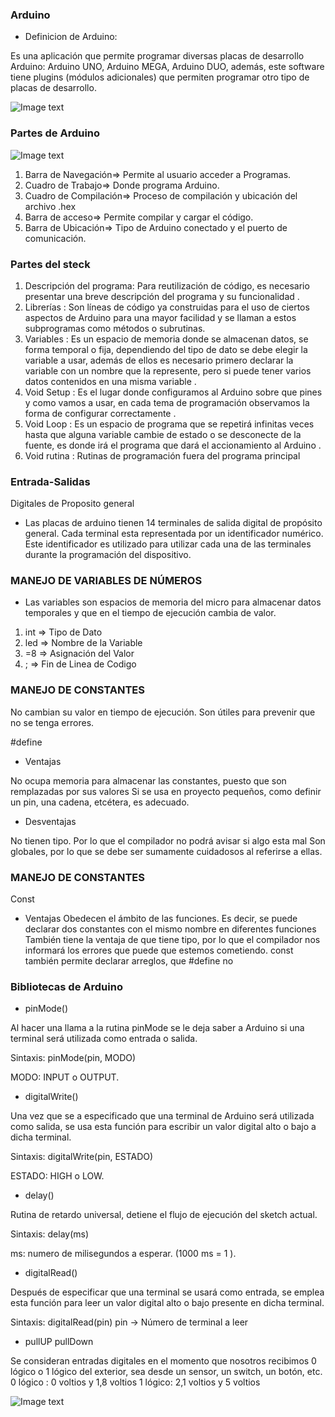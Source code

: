 ### Arduino

- Definicion de Arduino:

Es una aplicación  que permite programar diversas placas de desarrollo Arduino: Arduino UNO, Arduino MEGA, Arduino DUO, además, este software tiene plugins (módulos adicionales) que permiten programar otro tipo de placas de desarrollo. 

![Image text](https://www.ticarte.com/sites/su/styles/large/public/users/380/teaser/arduino-logosvg.png?itok=OemPVURn)

### Partes de Arduino 

![Image text](https://aprendiendoarduino.files.wordpress.com/2015/03/instalacion6.png?w=625&h=526)

1.	Barra de Navegación=> Permite al usuario acceder a Programas.
2.	Cuadro de Trabajo=>	Donde programa Arduino.
3.	Cuadro de Compilación=>	Proceso de compilación y ubicación del archivo .hex
4.	Barra de acceso=>	Permite compilar y cargar el código.
5.	Barra de Ubicación=>	Tipo de Arduino conectado y el puerto de comunicación.


### Partes del steck 

1.	Descripción del programa: Para reutilización de código, es necesario presentar una breve descripción del programa y su funcionalidad . 
2.	 Librerías : Son líneas de código ya construidas para el uso de ciertos aspectos de Arduino para una mayor facilidad y se llaman a estos subprogramas como métodos o subrutinas.
3.	Variables : Es un espacio de memoria donde se almacenan datos, se forma temporal o fija, dependiendo del tipo de dato se debe elegir la variable a usar, además de ellos es necesario primero declarar la variable con un nombre que la represente, pero si puede tener varios datos contenidos en una misma variable . 
4.	 Void Setup : Es el lugar donde configuramos al Arduino sobre que pines y como vamos a usar, en cada tema de programación observamos la forma de configurar correctamente .
5.	 Void Loop : Es un espacio de programa que se repetirá infinitas veces hasta que alguna variable cambie de estado o se desconecte de la fuente, es donde irá el programa que dará el accionamiento al Arduino . 
6.	 Void rutina : Rutinas de programación fuera del programa principal


### Entrada-Salidas 
Digitales de Proposito general

* Las placas de arduino tienen 14
terminales de salida digital de
propósito general. Cada terminal
esta representada por un
identificador numérico.
Este identificador es utilizado para
utilizar cada una de las terminales
durante la programación del
dispositivo.


### MANEJO DE VARIABLES DE NÚMEROS 
 
 * Las variables son espacios de memoria del micro
para almacenar datos temporales y que en el
tiempo de ejecución cambia de valor.

1. int           => Tipo de Dato 
2. led           => Nombre de la Variable 
3. =8            => Asignación del Valor 
4. ;             => Fin de Linea de Codigo


### MANEJO DE CONSTANTES

No cambian su valor en tiempo de ejecución. Son
útiles para prevenir que no se tenga errores.

#define

* Ventajas

No ocupa memoria para almacenar las constantes,
puesto que son remplazadas por sus valores
Si se usa en proyecto pequeños, como definir un
pin, una cadena, etcétera, es adecuado.

* Desventajas

No tienen tipo. Por lo que el compilador no podrá
avisar si algo esta mal
Son globales, por lo que se debe ser sumamente
cuidadosos al referirse a ellas.

### MANEJO DE CONSTANTES

Const

* Ventajas
Obedecen el ámbito de las funciones. Es
decir, se puede declarar dos constantes
con el mismo nombre en
diferentes funciones
También tiene la ventaja de que tiene tipo,
por lo que el compilador nos informará los
errores que puede que estemos
cometiendo.
const también permite declarar arreglos,
que #define no



### Bibliotecas de Arduino


* pinMode() 

Al hacer una llama a la rutina pinMode se le deja saber a Arduino si una terminal será utilizada como entrada o salida.

Sintaxis: pinMode(pin, MODO) 

MODO: INPUT o OUTPUT.

* digitalWrite() 

Una vez que se a especificado que una terminal de Arduino será utilizada como salida, se usa esta función para escribir un valor digital alto o bajo a dicha terminal.

 Sintaxis: digitalWrite(pin, ESTADO) 

ESTADO: HIGH o LOW.

* delay()

 Rutina de retardo universal, detiene el flujo de ejecución del sketch actual. 

Sintaxis: delay(ms) 

ms: numero de milisegundos a esperar. (1000 ms = 1 ).


* digitalRead() 

Después de especificar que una terminal se usará como entrada, se emplea esta función para leer un valor digital alto o bajo presente en dicha terminal. 

Sintaxis: digitalRead(pin)                                 pin -> Número de terminal a leer

* pullUP pullDown

Se consideran entradas digitales en el momento que nosotros recibimos 0 lógico o 1 lógico del exterior, sea desde un sensor, un switch, un botón, etc. 0 lógico : 0 voltios y 1,8 voltios 1 lógico: 2,1 voltios y 5 voltios


![Image text](https://www.arduino.cc/en/uploads/Guide/mkrfox_board.jpg)